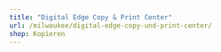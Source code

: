 ```yaml
---
title: "Digital Edge Copy & Print Center"
url: /milwaukee/digital-edge-copy-und-print-center/
shop: Kopieren
---
```

